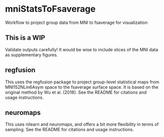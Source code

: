 # mniStatsToFsaverage
Workflow to project group data from MNI to fsaverage for visualization

## This is a WIP

Validate outputs carefully! It would be wise to include slices of the MNI data as
supplementary figures.


## regfusion

This uses the regfusion package to project group-level statistical maps from MNI152NLin6Asym space
to the fsaverage surface space. It is based on the original method by Wu et al. (2018).
See the README for citations and usage instructions.


## neuromaps

This uses nilearn and neuromaps, and offers a bit more flexibility in terms of sampling.
See the README for citations and usage instructions.